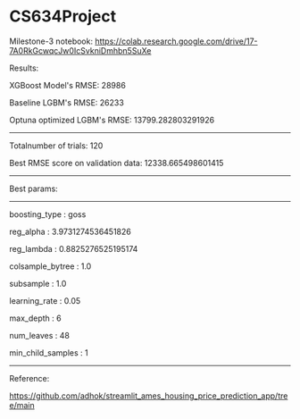 # CS634Project

Milestone-3 notebook: https://colab.research.google.com/drive/17-7A0RkGcwqcJw0IcSvkniDmhbn5SuXe

Results:

XGBoost Model's RMSE: 28986 

Baseline LGBM's RMSE: 26233

Optuna optimized LGBM's RMSE: 13799.282803291926

***********

Totalnumber of trials:  120

Best RMSE score on validation data: 12338.665498601415

------------------------------

Best params:

------------------------------

boosting_type :	 goss

reg_alpha :	 3.9731274536451826

reg_lambda :	 0.8825276525195174

colsample_bytree :	 1.0

subsample :	 1.0

learning_rate :	 0.05

max_depth :	 6

num_leaves :	 48

min_child_samples :	 1

***********

Reference:

https://github.com/adhok/streamlit_ames_housing_price_prediction_app/tree/main
